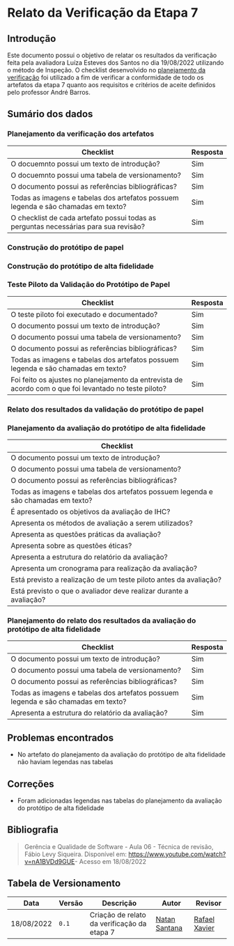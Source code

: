# Relato da Verificação da Etapa 7

## Introdução

Este documento possui o objetivo de relatar os resultados da verificação feita pela avaliadora Luíza Esteves dos Santos no dia 19/08/2022 utilizando o método de Inspeção. O checklist desenvolvido no [planejamento da verificação](./planejamento.md) foi utilizado a fim de verificar a conformidade de todo os artefatos da etapa 7 quanto aos requisitos e critérios de aceite definidos pelo professor André Barros.                                        

## Sumário dos dados

### Planejamento da verificação dos artefatos

| Checklist | Resposta |
| --------- | -------- |
| O docuemnto possui um texto de introdução? | Sim |
| O docuemnto possui uma tabela de versionamento? | Sim |
| O documento possui as referências bibliográficas? | Sim |
| Todas as imagens e tabelas dos artefatos possuem legenda e são chamadas em texto? | Sim |
| O checklist de cada artefato possui todas as perguntas necessárias para sua revisão? | Sim |

### Construção do protótipo de papel

### Construção do protótipo de alta fidelidade

### Teste Piloto da Validação do Protótipo de Papel

| Checklist | Resposta |
| --------- | -------- |
| O teste piloto foi executado e documentado? | Sim |
| O documento possui um texto de introdução? | Sim |
| O documento possui uma tabela de versionamento? | Sim |
| O documento possui as referências bibliográficas? | Sim |
| Todas as imagens e tabelas dos artefatos possuem legenda e são chamadas em texto? | Sim |
| Foi feito os ajustes no planejamento da entrevista de acordo com o que foi levantado no teste piloto? | Sim |

### Relato dos resultados da validação do protótipo de papel

### Planejamento da avaliação do protótipo de alta fidelidade

| Checklist | 
| ---- |
| O documento possui um texto de introdução? | sim
| O documento possui uma tabela de versionamento? | sim
| O documento possui as referências bibliográficas? | sim
| Todas as imagens e tabelas dos artefatos possuem legenda e são chamadas em texto? | Não
| É apresentado os objetivos da avaliação de IHC? | Sim
| Apresenta os métodos de avaliação a serem utilizados? | Sim
| Apresenta as questões práticas da avaliação? | Sim
| Apresenta sobre as questões éticas? | Sim
| Apresenta a estrutura do relatório da avaliação? | Sim
| Apresenta um cronograma para realização da avaliação? | Sim
| Está previsto a realização de um teste piloto antes da avaliação? | Sim
| Está previsto o que o avaliador deve realizar durante a avaliação? | Sim


### Planejamento do relato dos resultados da avaliação do protótipo de alta fidelidade

| Checklist | Resposta |
| --------- | -------- |
| O documento possui um texto de introdução? | Sim |
| O documento possui uma tabela de versionamento? | Sim |
| O documento possui as referências bibliográficas? | Sim |
| Todas as imagens e tabelas dos artefatos possuem legenda e são chamadas em texto? | Sim |
| Apresenta a estrutura do relatório da avaliação? | Sim |


## Problemas encontrados

- No artefato do planejamento da avaliação do protótipo de alta fidelidade não haviam legendas nas tabelas


## Correções

- Foram adicionadas legendas nas tabelas do planejamento da avaliação do protótipo de alta fidelidade

## Bibliografia
> Gerência e Qualidade de Software - Aula 06 - Técnica de revisão, Fábio Levy Siqueira. Disponível em: <https://www.youtube.com/watch?v=nA1BVDd9GUE>- Acesso em 18/08/2022
## Tabela de Versionamento

| Data | Versão | Descrição | Autor | Revisor |
| ---- | ------ | --------- | ----- | ------- |
| 18/08/2022 | `0.1`  | Criação de relato da verificação da etapa 7 | [Natan Santana](https://github.com/Neitan2001) | [Rafael Xavier](https://github.com/rafaelxavierr) |